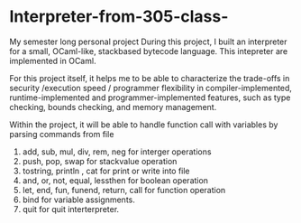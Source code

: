 # Interpreter-from-305-class-
My semester long personal project
During this project, I built an interpreter for a small, OCaml-like, stackbased bytecode language. 
This intepreter are implemented in OCaml.

For this project itself, it helps me to be able to characterize the trade-offs in security /execution speed / programmer flexibility in compiler-implemented, runtime-implemented and programmer-implemented features, such as type checking, bounds checking, and memory management.

Within the project, 
it will be able to handle function call with variables by parsing commands from file 
1. add, sub, mul, div, rem, neg for interger operations
2. push, pop, swap for stackvalue operation
3. tostring, println , cat for print or write into file
4. and, or, not, equal, lessthen for boolean operation
5. let, end, fun, funend, return, call for function operation
6. bind for variable assignments. 
7. quit for quit interterpreter.
